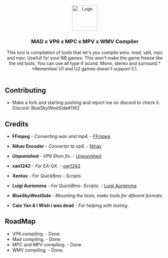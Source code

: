 <br/>
<p align="center">
  <a href="https://github.com/bluesky-dev12/MAD-x-VP6-x-MPC-x-MPV-Compiler">
    <img src="https://github.com/bluesky-dev12/MAD-x-VP6-x-MPC-x-MPV-Compiler/blob/main/Logo.png" alt="Logo" width="80" height="80">
  </a>

  <h3 align="center">MAD x VP6 x MPC x MPV x WMV Compiler</h3>

  <p align="center">
     This tool is compilation of tools that let's you compile wmv, mad, vp6, mpc and mpv.
     Usefull for your BB games. 
     This won't make the game freeze like the old tools. You can use all type if sound. Mono, stereo and surround.*
     *Remember U1 and U2 games doesn't support 5.1.
    <br/>
    <br/>
  </p>
</p>



## Contributing
* []() Make a fork and starting pushing and report me on discord to check it. Discord: BlueSkyWestSide#1162


## Credits

* **FFmpeg** - *Converting wav and mp4.* - [FFmpeg](https://github.com/FFmpeg/FFmpeg) 

* **Nihav Encoder** - *Converter to vp6.* - [Nihav](https://nihav.org/index.html) 

* **Unpunished** - *VP6 Shen fix.* - [Unpunished](https://github.com/TheUnpunished/vp6converter) 

* **xan1242** - *For EA-GX.* - [xan1242](https://github.com/xan1242) 

* **Xentax** - *For QuickBms - Scripts.*

* **Luigi Auriemma** - *For QuickBms- Scripts.* - [Luigi Auriemma](https://aluigi.altervista.org/quickbms.htm)

* **BlueSkyWestSide** - *Mounting the tools, make tools for diferent formats.*

* **Caio Yan & I Wish i was dead** - *For helping with testing.*

## RoadMap

* []() VP6 compiling. -  Done.
* []() Mad compiling. - Done.
* []() MPC and MPV compiling. - Done.
* []() WMV compiling. - Done.
